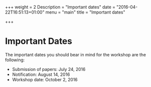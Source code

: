 +++
weight = 2
Description = "Important dates"
date = "2016-04-22T16:51:13+01:00"
menu = "main"
title = "Important dates"

+++

# Important Dates

The important dates you should bear in mind for the workshop are the following:

- Submission of papers:      July 24, 2016
- Notification:            August 14, 2016
- Workshop date:         October 2, 2016
